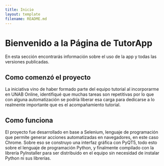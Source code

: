 ```yaml
---
title: Inicio
layout: template
filename: README.md
--- 
```

# Bienvenido a la Página de TutorApp

En esta sección encontrarás información sobre el uso de la app y todas las versiones publicadas.

## Como comenzó el proyecto

La iniciativa vino de haber formado parte del equipo tutorial al incorporarme en UNAB Online, identifiqué que muchas tareas son repetitivas por lo que con alguna automatización se podría liberar esa carga para dedicarse a lo realmente importante que es el acompañamiento tutorial.

## Como funciona

El proyecto fue desarrollado en base a Selenium, lenguaje de programación que permite generar acciones automatizadas en navegadores, en este caso Chrome. Sobre eso se construyo una interfaz gráfica con PyQT5, todo esto sobre el lenguaje de programación Python, y finalmente compilado con la librería PyInstaller para ser distribuido en el equipo sin necesidad de instalar Python ni sus librerías.
